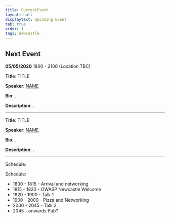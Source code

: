 ```yaml
---
title: CurrentEvent
layout: null
displaytext: Upcoming Event
tab: true
order: 1
tags: newcastle
---
```


## Next Event

**05/05/2020** 1800 - 2100 (Location TBC)

**Title**: TITLE

**Speaker**: [NAME](LINK)

**Bio**: .

**Description**: .

---

**Title**: TITLE

**Speaker**: [NAME](LINK)

**Bio**: .

**Description**: .

---

Schedule:

Schedule:

* 1800 - 1815 - Arrival and networking
* 1815 - 1820 - OWASP Newcastle Welcome
* 1820 - 1900 - Talk 1 
* 1900 - 2000 - Pizza and Networking
* 2000 - 2045 - Talk 2
* 2045 - onwards Pub?
